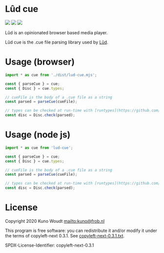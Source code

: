 Lûd cue
=======

![](https://github.com/warpr/lud-cue/workflows/tests/badge.svg)
![](https://img.shields.io/badge/license-copyleft--next-blue)
![](https://api.reuse.software/badge/github.com/warpr/lud-cue)

Lûd is an opinionated browser based media player.

Lûd cue is the .cue file parsing library used by [Lûd](https://github.com/warpr/lud).

Usage (browser)
===============

```js
import * as cue from './dist/lud-cue.mjs';

const { parseCue } = cue;
const { Disc } = cue.types;

// cueFile is the body of a .cue file as a string
const parsed = parseCue(cueFile);

// types can be checked at run-time with [runtypes](https://github.com/pelotom/runtypes)
const disc = Disc.check(parsed);
```

Usage (node js)
===============

```js
import * as cue from 'lud-cue';

const { parseCue } = cue;
const { Disc } = cue.types;

// cueFile is the body of a .cue file as a string
const parsed = parseCue(cueFile);

// types can be checked at run-time with [runtypes](https://github.com/pelotom/runtypes)
const disc = Disc.check(parsed);
```

License
=======

Copyright 2020 Kuno Woudt <mailto:kuno@frob.nl>

This program is free software: you can redistribute it and/or modify
it under the terms of copyleft-next 0.3.1. See
[copyleft-next-0.3.1.txt](LICENSES/copyleft-next-0.3.1.txt).

SPDX-License-Identifier: copyleft-next-0.3.1
